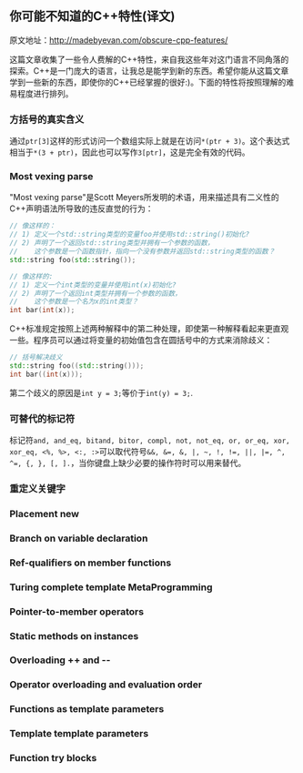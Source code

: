 ## 你可能不知道的C++特性(译文)

原文地址：http://madebyevan.com/obscure-cpp-features/

这篇文章收集了一些令人费解的C++特性，来自我这些年对这门语言不同角落的探索。C++是一门庞大的语言，让我总是能学到新的东西。希望你能从这篇文章学到一些新的东西，即使你的C++已经掌握的很好:)。下面的特性将按照理解的难易程度进行排列。

### 方括号的真实含义

通过`ptr[3]`这样的形式访问一个数组实际上就是在访问`*(ptr + 3)`。这个表达式相当于`*(3 + ptr)`，因此也可以写作`3[ptr]`，这是完全有效的代码。

### Most vexing parse

"Most vexing parse"是Scott Meyers所发明的术语，用来描述具有二义性的C++声明语法所导致的违反直觉的行为：

```c++
// 像这样的：
// 1) 定义一个std::string类型的变量foo并使用std::string()初始化?
// 2) 声明了一个返回std::string类型并拥有一个参数的函数，
//    这个参数是一个函数指针，指向一个没有参数并返回std::string类型的函数？
std::string foo(std::string());

// 像这样的:
// 1) 定义一个int类型的变量并使用int(x)初始化?
// 2) 声明了一个返回int类型并拥有一个参数的函数，
//    这个参数是一个名为x的int类型？
int bar(int(x));
```
C++标准规定按照上述两种解释中的第二种处理，即使第一种解释看起来更直观一些。程序员可以通过将变量的初始值包含在圆括号中的方式来消除歧义：

```c++
// 括号解决歧义
std::string foo((std::string()));
int bar((int(x)));
```
第二个歧义的原因是`int y = 3;`等价于`int(y) = 3;`.

### 可替代的标记符

标记符`and, and_eq, bitand, bitor, compl, not, not_eq, or, or_eq, xor, xor_eq, <%, %>, <:, :>`可以取代符号`&&, &=, &, |, ~, !, !=, ||, |=, ^, ^=, {, }, [, ].`，当你键盘上缺少必要的操作符时可以用来替代。

### 重定义关键字

### Placement new

### Branch on variable declaration

### Ref-qualifiers on member functions

### Turing complete template MetaProgramming

### Pointer-to-member operators

### Static methods on instances

### Overloading ++ and --

### Operator overloading and evaluation order

### Functions as template parameters

### Template template parameters

### Function try blocks
